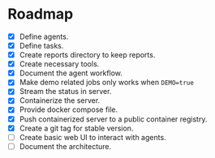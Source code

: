 # Roadmap

- [x] Define agents.
- [x] Define tasks.
- [x] Create reports directory to keep reports.
- [x] Create necessary tools.
- [x] Document the agent workflow.
- [x] Make demo related jobs only works when `DEMO=true`
- [x] Stream the status in server.
- [x] Containerize the server.
- [x] Provide docker compose file.
- [x] Push containerized server to a public container registry.
- [x] Create a git tag for stable version.
- [ ] Create basic web UI to interact with agents.
- [ ] Document the architecture.
